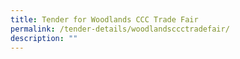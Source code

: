 ```yaml
---
title: Tender for Woodlands CCC Trade Fair
permalink: /tender-details/woodlandsccctradefair/
description: ""
---
```

